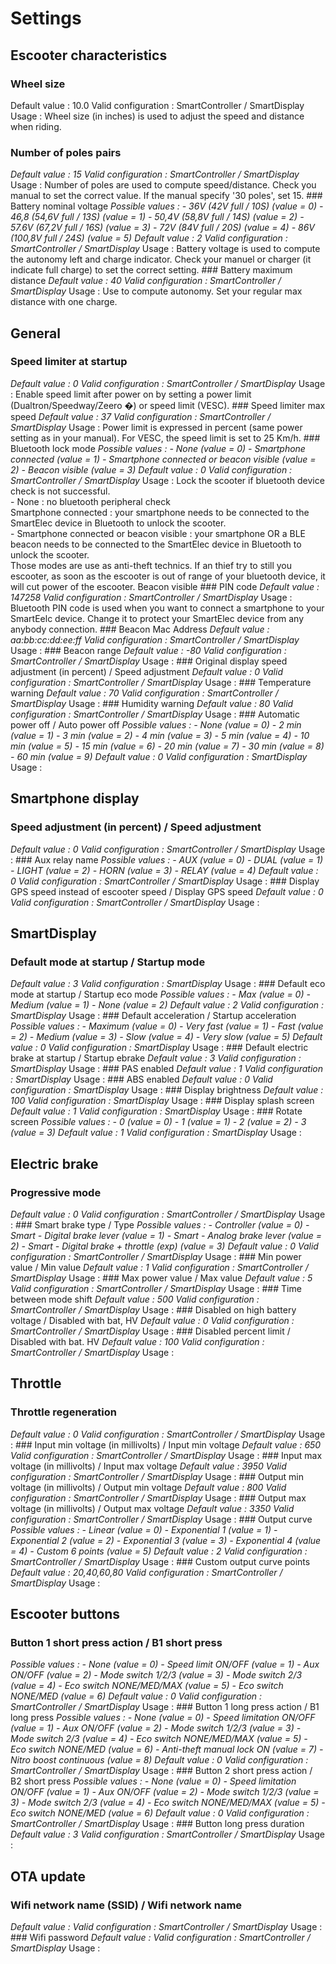 
# Settings

## Escooter characteristics
### Wheel size
Default value : 10.0
Valid configuration : SmartController / SmartDisplay
Usage : Wheel size (in inches) is used to adjust the speed and distance when riding.

### Number of poles pairs
<em>
Default value : 15
Valid configuration : SmartController / SmartDisplay
</em>
Usage : Number of poles are used to compute speed/distance. Check you manual to set the correct value. If the manual specify '30 poles', set 15.
### Battery nominal voltage
<em>
Possible values :
- 36V (42V full / 10S) (value = 0)
- 46,8 (54,6V full / 13S) (value = 1)
- 50,4V (58,8V full / 14S) (value = 2)
- 57.6V (67,2V full / 16S) (value = 3)
- 72V (84V full / 20S) (value = 4)
- 86V (100,8V full / 24S) (value = 5)
Default value : 2
Valid configuration : SmartController / SmartDisplay
</em>
Usage : Battery voltage is used to compute the autonomy left and charge indicator. Check your manuel or charger (it indicate full charge) to set the correct setting.
### Battery maximum distance
<em>
Default value : 40
Valid configuration : SmartController / SmartDisplay
</em>
Usage : Use to compute autonomy. Set your regular max distance with one charge.

## General
### Speed limiter at startup
<em>
Default value : 0
Valid configuration : SmartController / SmartDisplay
</em>
Usage : Enable speed limit after power on by setting a power limit (Dualtron/Speedway/Zeero �) or speed limit (VESC).
### Speed limiter max speed
<em>
Default value : 37
Valid configuration : SmartController / SmartDisplay
</em>
Usage : Power limit is expressed in percent (same power setting as in your manual). For VESC, the speed limit is set to 25 Km/h.
### Bluetooth lock mode
<em>
Possible values :
- None (value = 0)
- Smartphone connected (value = 1)
- Smartphone connected or beacon visible (value = 2)
- Beacon visible (value = 3)
Default value : 0
Valid configuration : SmartController / SmartDisplay
</em>
Usage : Lock the scooter if bluetooth device check is not successful.<br>- None : no bluetooth peripheral check<br>Smartphone connected : your smartphone needs to be connected to the SmartElec device in Bluetooth to unlock the scooter.<br>- Smartphone connected or beacon visible : your smartphone OR a BLE beacon needs to be connected to the SmartElec device in Bluetooth to unlock the scooter.<br>Those modes are use as anti-theft technics. If an thief try to still you escooter, as soon as the escooter is out of range of your bluetooth device, it will cut power of the escooter.
Beacon visible
### PIN code
<em>
Default value : 147258
Valid configuration : SmartController / SmartDisplay
</em>
Usage : Bluetooth PIN code is used when you want to connect a smartphone to your SmartEelc device. Change it to protect your SmartElec device from any anybody connection.
### Beacon Mac Address
<em>
Default value : aa:bb:cc:dd:ee:ff
Valid configuration : SmartController / SmartDisplay
</em>
Usage : 
### Beacon range
<em>
Default value : -80
Valid configuration : SmartController / SmartDisplay
</em>
Usage : 
### Original display speed adjustment (in percent) / Speed adjustment
<em>
Default value : 0
Valid configuration : SmartController / SmartDisplay
</em>
Usage : 
### Temperature warning
<em>
Default value : 70
Valid configuration : SmartController / SmartDisplay
</em>
Usage : 
### Humidity warning
<em>
Default value : 80
Valid configuration : SmartController / SmartDisplay
</em>
Usage : 
### Automatic power off / Auto power off
<em>
Possible values :
- None (value = 0)
- 2 min (value = 1)
- 3 min (value = 2)
- 4 min (value = 3)
- 5 min (value = 4)
- 10 min (value = 5)
- 15 min (value = 6)
- 20 min (value = 7)
- 30 min (value = 8)
- 60 min (value = 9)
Default value : 0
Valid configuration : SmartDisplay
</em>
Usage : 

## Smartphone display
### Speed adjustment (in percent) / Speed adjustment
<em>
Default value : 0
Valid configuration : SmartController / SmartDisplay
</em>
Usage : 
### Aux relay name
<em>
Possible values :
- AUX (value = 0)
- DUAL (value = 1)
- LIGHT (value = 2)
- HORN (value = 3)
- RELAY (value = 4)
Default value : 0
Valid configuration : SmartController / SmartDisplay
</em>
Usage : 
### Display GPS speed instead of escooter speed / Display GPS speed 
<em>
Default value : 0
Valid configuration : SmartController / SmartDisplay
</em>
Usage : 

## SmartDisplay
### Default mode at startup / Startup mode
<em>
Default value : 3
Valid configuration : SmartDisplay
</em>
Usage : 
### Default eco mode at startup / Startup eco mode
<em>
Possible values :
- Max (value = 0)
- Medium (value = 1)
- None (value = 2)
Default value : 2
Valid configuration : SmartDisplay
</em>
Usage : 
### Default acceleration / Startup acceleration
<em>
Possible values :
- Maximum (value = 0)
- Very fast (value = 1)
- Fast (value = 2)
- Medium (value = 3)
- Slow (value = 4)
- Very slow (value = 5)
Default value : 0
Valid configuration : SmartDisplay
</em>
Usage : 
### Default electric brake at startup / Startup  ebrake
<em>
Default value : 3
Valid configuration : SmartDisplay
</em>
Usage : 
### PAS enabled
<em>
Default value : 1
Valid configuration : SmartDisplay
</em>
Usage : 
### ABS enabled
<em>
Default value : 0
Valid configuration : SmartDisplay
</em>
Usage : 
### Display brightness
<em>
Default value : 100
Valid configuration : SmartDisplay
</em>
Usage : 
### Display splash screen
<em>
Default value : 1
Valid configuration : SmartDisplay
</em>
Usage : 
### Rotate screen
<em>
Possible values :
- 0 (value = 0)
- 1 (value = 1)
- 2 (value = 2)
- 3 (value = 3)
Default value : 1
Valid configuration : SmartDisplay
</em>
Usage : 

## Electric brake
### Progressive mode
<em>
Default value : 0
Valid configuration : SmartController / SmartDisplay
</em>
Usage : 
### Smart brake type / Type
<em>
Possible values :
- Controller (value = 0)
- Smart - Digital brake lever (value = 1)
- Smart - Analog brake lever (value = 2)
- Smart - Digital brake + throttle (exp) (value = 3)
Default value : 0
Valid configuration : SmartController / SmartDisplay
</em>
Usage : 
### Min power value / Min value
<em>
Default value : 1
Valid configuration : SmartController / SmartDisplay
</em>
Usage : 
### Max power value / Max value
<em>
Default value : 5
Valid configuration : SmartController / SmartDisplay
</em>
Usage : 
### Time between mode shift
<em>
Default value : 500
Valid configuration : SmartController / SmartDisplay
</em>
Usage : 
### Disabled on high battery voltage / Disabled with bat, HV
<em>
Default value : 0
Valid configuration : SmartController / SmartDisplay
</em>
Usage : 
### Disabled percent limit / Disabled with bat. HV
<em>
Default value : 100
Valid configuration : SmartController / SmartDisplay
</em>
Usage : 

## Throttle
### Throttle regeneration
<em>
Default value : 0
Valid configuration : SmartController / SmartDisplay
</em>
Usage : 
### Input min voltage (in millivolts) / Input min voltage
<em>
Default value : 650
Valid configuration : SmartController / SmartDisplay
</em>
Usage : 
### Input max voltage (in millivolts) / Input max voltage
<em>
Default value : 3950
Valid configuration : SmartController / SmartDisplay
</em>
Usage : 
### Output min voltage (in millivolts) / Output min voltage
<em>
Default value : 800
Valid configuration : SmartController / SmartDisplay
</em>
Usage : 
### Output max voltage (in millivolts) / Output max voltage
<em>
Default value : 3350
Valid configuration : SmartController / SmartDisplay
</em>
Usage : 
### Output curve
<em>
Possible values :
- Linear (value = 0)
- Exponential 1 (value = 1)
- Exponential 2 (value = 2)
- Exponential 3 (value = 3)
- Exponential 4 (value = 4)
- Custom 6 points (value = 5)
Default value : 2
Valid configuration : SmartController / SmartDisplay
</em>
Usage : 
### Custom output curve points
<em>
Default value : 20,40,60,80
Valid configuration : SmartController / SmartDisplay
</em>
Usage : 

## Escooter buttons
### Button 1 short press action / B1 short press 
<em>
Possible values :
- None (value = 0)
- Speed limit ON/OFF (value = 1)
- Aux ON/OFF (value = 2)
- Mode switch 1/2/3 (value = 3)
- Mode switch 2/3 (value = 4)
- Eco switch NONE/MED/MAX (value = 5)
- Eco switch NONE/MED (value = 6)
Default value : 0
Valid configuration : SmartController / SmartDisplay
</em>
Usage : 
### Button 1 long press action / B1 long press 
<em>
Possible values :
- None (value = 0)
- Speed limitation ON/OFF (value = 1)
- Aux ON/OFF (value = 2)
- Mode switch 1/2/3 (value = 3)
- Mode switch 2/3 (value = 4)
- Eco switch NONE/MED/MAX (value = 5)
- Eco switch NONE/MED (value = 6)
- Anti-theft manual lock ON (value = 7)
- Nitro boost continuous (value = 8)
Default value : 0
Valid configuration : SmartController / SmartDisplay
</em>
Usage : 
### Button 2 short press action / B2 short press 
<em>
Possible values :
- None (value = 0)
- Speed limitation ON/OFF (value = 1)
- Aux ON/OFF (value = 2)
- Mode switch 1/2/3 (value = 3)
- Mode switch 2/3 (value = 4)
- Eco switch NONE/MED/MAX (value = 5)
- Eco switch NONE/MED (value = 6)
Default value : 0
Valid configuration : SmartController / SmartDisplay
</em>
Usage : 
### Button long press duration
<em>
Default value : 3
Valid configuration : SmartController / SmartDisplay
</em>
Usage : 

## OTA update
### Wifi network name (SSID) / Wifi network name
<em>
Default value : 
Valid configuration : SmartController / SmartDisplay
</em>
Usage : 
### Wifi password
<em>
Default value : 
Valid configuration : SmartController / SmartDisplay
</em>
Usage : 


